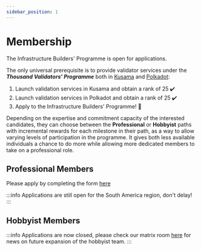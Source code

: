 ```yaml
---
sidebar_position: 1
---
```


# Membership

The Infrastructure Builders' Programme is open for applications.

The only universal prerequisite is to provide validator services under the ***Thousand Validators' Programme*** both in [Kusama](https://guide.kusama.network/docs/thousand-validators/) and [Polkadot](https://wiki.polkadot.network/docs/thousand-validators):

1. Launch validation services in Kusama and obtain a rank of 25 :heavy_check_mark:
2. Launch validation services in Polkadot and obtain a rank of 25 :heavy_check_mark:
3. Apply to the Infrastructure Builders' Programme! :rocket:

Depending on the expertise and commitment capacity of the interested candidates, they can choose between the **Professional** or **Hobbyist** paths with incremental  rewards for each milestone in their path, as a way to allow varying levels of participation in the programme. It gives both less available individuals a chance to do more while allowing more dedicated members to take on a professional role.

## Professional Members

Please apply by completing the form [here](https://docs.google.com/forms/d/e/1FAIpQLSdhCFsscVz66ZocyKfPQzmsmoR9Y_ZlfGGyAUBJ6ThZDS8hRQ/viewform)

:::info
Applications are still open for the South America region, don't delay!
:::

## Hobbyist Members

:::info
Applications are now closed, please check our matrix room [here](https://matrix.to/#/!tNVRcjndUHhSDzCKFF:matrix.org?via=parity.io&via=matrix.org&via=matrix.parity.io) for news on future expansion of the hobbyist team.
:::
